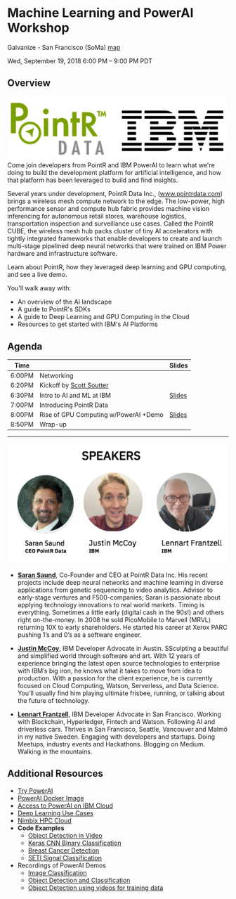 

# Machine Learning and PowerAI Workshop


Galvanize - San Francisco (SoMa) [map](https://www.google.com/maps/place/Galvanize+-+San+Francisco+(SoMa)/@37.7876172,-122.3988267,17z/data=!3m1!4b1!4m5!3m4!1s0x8085807cb94a8b83:0x3cfc91016a294580!8m2!3d37.787613!4d-122.396638)


Wed, September 19, 2018
6:00 PM – 9:00 PM PDT


## Overview
![](images/ibmpoweraipointrdata28229.jpg)
Come join developers from PointR and IBM PowerAI to learn what we're doing to build the development platform for artificial intelligence, and how that platform has been leveraged to build and find insights.

Several years under development, PointR Data Inc., (www.pointrdata.com) brings a wireless mesh compute network to the edge. The low-power, high performance sensor and compute hub fabric provides machine vision inferencing for autonomous retail stores, warehouse logistics, transportation inspection and surveillance use cases. Called the PointR CUBE, the wireless mesh hub packs cluster of tiny AI accelerators with tightly integrated frameworks that enable developers to create and launch multi-stage pipelined deep neural networks that were trained on IBM Power hardware and infrastructure software.

Learn about PointR, how they leveraged deep learning and GPU computing, and see a live demo.

You'll walk away with:

* An overview of the AI landscape
* A guide to PointR's SDKs
* A guide to Deep Learning and GPU Computing in the Cloud
* Resources to get started with IBM's AI Platforms


## Agenda


| Time | | Slides |
| ------- | ------------------------ | ------ |
| 6:00PM  | Networking |
| 6:20PM  | Kickoff by [Scott Soutter](https://www.linkedin.com/in/scott-soutter-706773/) | 
| 6:30PM  | Intro to AI and ML at IBM | [Slides](resources/intro-to-ai-and-ml.pdf) |
| 7:00PM | Introducing PointR Data | |
| 8:00PM | Rise of GPU Computing w/PowerAI +Demo | [Slides](resources/rise-of-gpu-computing.pdf) |
| 8:50PM | Wrap-up | |





---
![Presenters](images/ibmpointrdata.png)

* **[Saran Saund](https://www.linkedin.com/in/saransaund/)**, Co-Founder and CEO at PointR Data Inc. His recent projects include deep neural networks and machine learning in diverse applications from genetic sequencing to video analytics. Advisor to early-stage ventures and F500-companies; Saran is passionate about applying technology innovations to real world markets. Timing is everything. Sometimes a little early (digital cash in the 90s!) and others right on-the-money. In 2008 he sold PicoMobile to Marvell (MRVL) returning 10X to early shareholders. He started his career at Xerox PARC pushing 1’s and 0’s as a software engineer.

* **[Justin McCoy](https://www.linkedin.com/in/mccoyjus/)**, IBM Developer Advocate in Austin. SSculpting a beautiful and simplified world through software and art. With 12 years of experience bringing the latest open source technologies to enterprise with IBM’s big iron, he knows what it takes to move from idea to production. With a passion for the client experience, he is currently focused on Cloud Computing, Watson, Serverless, and Data Science. You’ll usually find him playing ultimate frisbee, running, or talking about the future of technology.

* **[Lennart Frantzell](https://www.linkedin.com/in/lennartfrantzell/)**, IBM Developer Advocate in San Francisco. Working with Blockchain, Hyperledger, Fintech and Watson. Following AI and driverless cars. Thrives in San Francisco, Seattle, Vancouver and Malmö in my native Sweden. Engaging with developers and startups. Doing Meetups, industry events and Hackathons. Blogging on Medium. Walking in the mountains.


## Additional Resources

* [Try PowerAI](https://developer.ibm.com/linuxonpower/deep-learning-powerai/try-powerai/)
* [PowerAI Docker Image](https://hub.docker.com/r/ibmcom/powerai/)
* [Access to PowerAI on IBM Cloud](https://console.bluemix.net/catalog/services/powerai)
* [Deep Learning Use Cases](resources/deep-learning-usecases.pdf)
* [Nimbix HPC Cloud](https://www.nimbix.net/ibm/)
* **Code Examples**
    * [Object Detection in Video](https://developer.ibm.com/code/patterns/locate-and-count-items-with-object-detection/)
    * [Keras CNN Binary Classification](https://github.com/justinmccoy/keras-binary-classifier)
    * [Breast Cancer Detection](https://developer.ibm.com/linuxonpower/2018/05/11/breast-cancer-classification-ibm-powerai-vision/)
    * [SETI Signal Classification](https://github.com/fbarilla/SETI-Journey-Map)
* Recordings of PowerAI Demos
    * [Image Classification](https://www.youtube.com/watch?v=KN7Q5mXUwds)
    * [Object Detection and Classification](https://www.youtube.com/watch?v=sd34Q4tm1es)
    * [Object Detection using videos for training data](https://www.youtube.com/watch?v=2zHiUMw6RPk)









